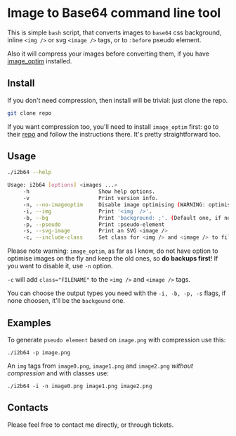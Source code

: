 # Image to Base64 command line tool

This is simple `bash` script, that converts images to `base64` css background, inline `<img />` or svg `<image />` tags, or to `:before` pseudo element.

Also it will compress your images before converting them, if you have [image_optim](https://github.com/toy/image_optim) installed.

## Install

If you don't need compression, then install will be trivial: just clone the repo.

``` bash
git clone repo
```

If you want compression too, you'll need to install `image_optim` first: go to their [repo](https://github.com/toy/image_optim) and follow the instructions there. It's pretty straightforward too.

## Usage

``` bash
./i2b64 --help

Usage: i2b64 [options] <images ...>
     -h                      Show help options.
     -v                      Print version info.
     -n, --no-imageoptim     Disable image optimising (WARNING: optimising done in place).
     -i, --img               Print '<img  />'.
     -b, --bg                Print 'background: ;'. (Default one, if nothing else choosen)
     -p, --pseudo            Print :pseudo-element
     -s, --svg-image         Print an SVG <image />
     -c, --include-class     Set class for <img /> and <image /> to filename
```

Please note warning: `image_optim`, as far as I know, do not have option to optimise images on the fly and keep the old ones, so **do backups first**! If you want to disable it, use `-n` option.

`-c` will add `class="FILENAME"` to the `<img />` and `<image />` tags.

You can choose the output types you need with the `-i, -b, -p, -s` flags, if none choosen, it'll be the `backgound` one.

## Examples

To generate `pseudo element` based on `image.png` with compression use this:

`./i2b64 -p image.png`

An `img` tags from `image0.png`, `image1.png` and `image2.png` *without compression* and with classes use:

`./i2b64 -i -n image0.png image1.png image2.png`

## Contacts

Please feel free to contact me directly, or through tickets.